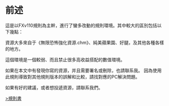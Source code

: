 # 前述

這是以FXv110規則為主幹，進行了蠻多改動的規則環境。其中較大的區別包括以下幾點：

資源大多來自于《無限恐怖強化資源.chm》、純美蘋果園、好腿，及其他各種各樣的地方。

這個環境是一個較弱、而且禁止很多高收益搭配的數值環境。

如果在本文中有發現你寫的資源，并且需要署名或刪除，也請聯系我。
因為使用此規則導致對其他規則版本的誤解和比較，請找對應的PC解決問題。

如果有好的建議，或者想投遞資源，請聯系我們。

[>規則書](#https://hackmd.io/@0-En0lKGS-yg19kz7jU6nw/HyPHUph3T)